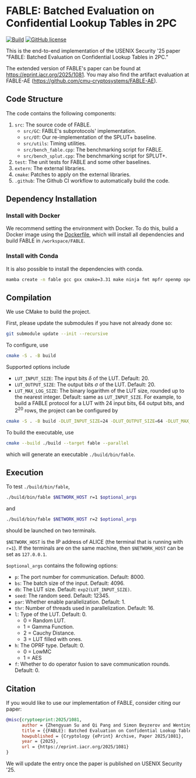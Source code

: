 # FABLE: Batched Evaluation on Confidential Lookup Tables in 2PC

[![Build](https://github.com/cmu-cryptosystems/FABLE/actions/workflows/build.yml/badge.svg)](https://github.com/cmu-cryptosystems/FABLE/actions/workflows/build.yml)
[![GitHub license](https://img.shields.io/github/license/cmu-cryptosystems/FABLE?color=blue)](https://github.com/cmu-cryptosystems/FABLE/blob/main/LICENSE)

This is the end-to-end implementation of the USENIX Security '25 paper "FABLE: Batched Evaluation on Confidential Lookup Tables in 2PC." 

The extended version of FABLE's paper can be found at https://eprint.iacr.org/2025/1081. You may also find the artifact evaluation at FABLE-AE (https://github.com/cmu-cryptosystems/FABLE-AE). 

## Code Structure

The code contains the following components:
1. `src`: The source code of FABLE. 
    - `src/GC`: FABLE's subprotocols' implementation. 
    - `src/OT`: Our re-implementation of the SPLUT+ baseline. 
    - `src/utils`: Timing utilities. 
    - `src/bench_fable.cpp`: The benchmarking script for FABLE. 
    - `src/bench_splut.cpp`: The benchmarking script for SPLUT+. 
2. `test`: The unit tests for FABLE and some other baselines. 
3. `extern`: The external libraries. 
4. `cmake`: Patches to apply on the external libraries. 
5. `.github`: The Github CI workflow to automatically build the code. 

## Dependency Installation

### Install with Docker

We recommend setting the environment with Docker. To do this, build a Docker image using the [Dockerfile](./Dockerfile), which will install all dependencies and build FABLE in `/workspace/FABLE`. 

### Install with Conda

It is also possible to install the dependencies with conda. 

```bash
mamba create -n fable gcc gxx cmake=3.31 make ninja fmt mpfr openmp openssl clang clangxx boost pkg-config -c conda-forge
```

## Compilation

We use CMake to build the project. 

First, please update the submodules if you have not already done so: 
```bash
git submodule update --init --recursive
```

To configure, use
```bash
cmake -S . -B build
```
Supported options include
- `LUT_INPUT_SIZE`: The input bits $\delta$ of the LUT. Default: 20. 
- `LUT_OUTPUT_SIZE`: The output bits $\sigma$ of the LUT. Default: 20. 
- `LUT_MAX_LOG_SIZE`: The binary logarithm of the LUT size, rounded up to the nearest integer. Default: same as `LUT_INPUT_SIZE`. 
For example, to build a FABLE protocol for a LUT with 24 input bits, 64 output bits, and $2^{20}$ rows, the project can be configured by
```bash
cmake -S . -B build -DLUT_INPUT_SIZE=24 -DLUT_OUTPUT_SIZE=64 -DLUT_MAX_LOG_SIZE=20 
```

To build the executable, use
```bash
cmake --build ./build --target fable --parallel
```
which will generate an executable `./build/bin/fable`. 

## Execution

To test `./build/bin/fable`, 
```bash
./build/bin/fable $NETWORK_HOST r=1 $optional_args
```
and
```bash
./build/bin/fable $NETWORK_HOST r=2 $optional_args
```
should be launched on two terminals. 

`$NETWORK_HOST` is the IP address of ALICE (the terminal that is running with `r=1`). If the terminals are on the same machine, then `$NETWORK_HOST` can be set as `127.0.0.1`. 

`$optional_args` contains the following options: 
- `p`: The port number for communication. Default: 8000. 
- `bs`: The batch size of the input. Default: 4096. 
- `db`: The LUT size. Default: `exp2(LUT_INPUT_SIZE)`. 
- `seed`: The random seed. Default: 12345.
- `par`: Whether enable parallelization. Default: 1.
- `thr`: Number of threads used in parallelization. Default: 16.
- `l`: Type of the LUT. Default: 0.
    - 0 = Random LUT. 
    - 1 = Gamma Function. 
    - 2 = Cauchy Distance. 
    - 3 = LUT filled with ones. 
- `h`: The OPRF type. Default: 0. 
    - 0 = LowMC
    - 1 = AES
- `f`: Whether to do operator fusion to save communication rounds. Default: 0.

## Citation

If you would like to use our implementation of FABLE, consider citing our paper:
```bibtex
@misc{cryptoeprint:2025/1081,
      author = {Zhengyuan Su and Qi Pang and Simon Beyzerov and Wenting Zheng},
      title = {{FABLE}: Batched Evaluation on Confidential Lookup Tables in {2PC}},
      howpublished = {Cryptology {ePrint} Archive, Paper 2025/1081},
      year = {2025},
      url = {https://eprint.iacr.org/2025/1081}
}
```
We will update the entry once the paper is published on USENIX Security '25. 
